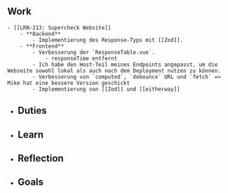 ## Work
	- [[LRN-213: Supercheck Website]]
		- **Backend**
			- Implementierung des Response-Typs mit [[Zod]].
		- **Frontend**
			- Verbesserung der `ResponseTable.vue`.
				- responseTime entfernt
			- Ich habe den Host-Teil meines Endpoints angepasst, um die Webseite sowohl lokal als auch nach dem Deployment nutzen zu können.
			- Verbesserung von `computed`, `debounce` URL und `fetch` => Mike hat eine bessere Version geschickt
			- Implementierung von [[Zod]] und [[eitherway]]
- ## Duties
- ## Learn
- ## Reflection
- ## Goals
